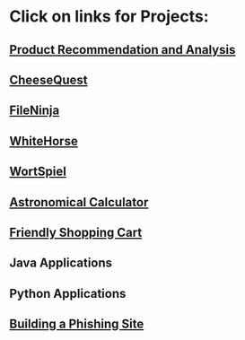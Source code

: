 # Click on links for Projects:

## [Product Recommendation and Analysis](https://github.com/kvmuralikrishna1993/Product-Recommendation-and-Analysis)

## [CheeseQuest](https://github.com/kvmuralikrishna1993/CheeseQuest.git)

## [FileNinja](https://github.com/kvmuralikrishna1993/FileNinja.git)

## [WhiteHorse](https://github.com/kvmuralikrishna1993/WhiteHorse)

## [WortSpiel](https://github.com/kvmuralikrishna1993/MobileProgramming/tree/master/Projects/WortSpiel)

## [Astronomical Calculator](https://github.com/kvmuralikrishna1993/Astronomical-Calculator)

## [Friendly Shopping Cart](https://github.com/kvmuralikrishna1993/Web_MEAN_Stack/tree/master/webproject)

## Java Applications

### [](link)

## Python Applications

### [](link)

## [Building a Phishing Site](https://github.com/kvmuralikrishna1993/Java/tree/master/basic-computer-security/phish)
